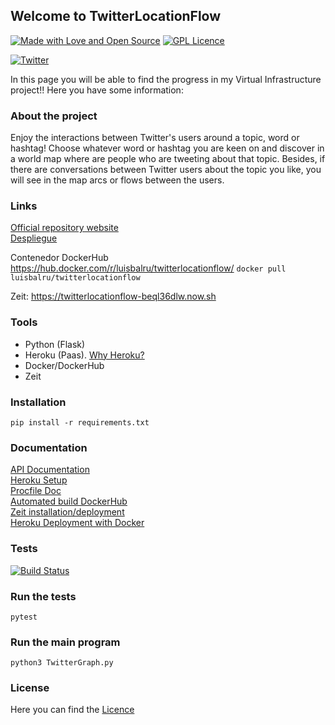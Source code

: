 ## Welcome to TwitterLocationFlow

[![Made with Love and Open Source](https://badges.frapsoft.com/os/v2/open-source.png?v=103)](https://www.gnu.org/licenses/gpl-3.0.en.html) [![GPL Licence](https://badges.frapsoft.com/os/gpl/gpl.png?v=103)](https://opensource.org/licenses/GPL-3.0/)

[![Twitter](https://github.frapsoft.com/social/twitter.png)](https://twitter.com)

In this page you will be able to find the progress in my Virtual Infrastructure project!! Here you have some information:

### About the project

Enjoy the interactions between Twitter's users around a topic, word or hashtag! Choose whatever word or hashtag you are keen on and discover in a world map where are people who are tweeting about that topic. Besides, if there are conversations between Twitter users about the topic you like, you will see in the map arcs or flows between the users.

### Links

[Official repository website](https://luisbalru.github.io/TwitterLocationFlow/)    
[Despliegue](https://iv1819-twitterlocationflow.herokuapp.com/)

Contenedor DockerHub https://hub.docker.com/r/luisbalru/twitterlocationflow/ `docker pull luisbalru/twitterlocationflow`

Zeit: https://twitterlocationflow-beql36dlw.now.sh 

### Tools
 - Python (Flask)
 - Heroku (Paas). [Why Heroku?](doc/why-heroku.md)
 - Docker/DockerHub
 - Zeit

### Installation

`pip install -r requirements.txt`

### Documentation

[API Documentation](doc/API.md)  
[Heroku Setup](doc/Heroku.md)  
[Procfile Doc](doc/Procfile-doc.md)  
[Automated build DockerHub](doc/ab-dockerhub.md)  
[Zeit installation/deployment](doc/zeit-deploy.md)  
[Heroku Deployment with Docker](doc/heroku-docker.md)

### Tests

[![Build Status](https://travis-ci.org/luisbalru/TwitterLocationFlow.svg?branch=master)](https://travis-ci.org/luisbalru/TwitterLocationFlow)

### Run the tests

`pytest`

### Run the main program

`python3 TwitterGraph.py`

### License

Here you can find the [Licence](https://github.com/luisbalru/TwitterLocationFlow/blob/master/LICENSE)
